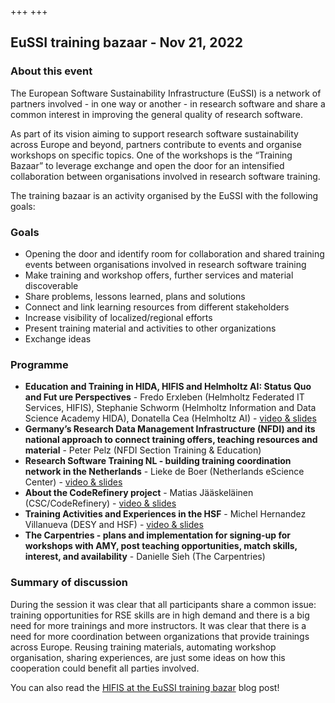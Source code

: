 +++
+++

## EuSSI training bazaar - Nov 21, 2022


### About this event

The European Software Sustainability Infrastructure (EuSSI) is a network of
partners involved - in one way or another - in research software and share a
common interest in improving the general quality of research software.

As part of its vision aiming to support research software sustainability
across Europe and beyond, partners contribute to events and organise workshops
on specific topics. One of the workshops is the “Training Bazaar” to leverage
exchange and open the door for an intensified collaboration between
organisations involved in research software training.

The training bazaar is an activity organised by the EuSSI with the following
goals:


### Goals

- Opening the door and identify room for collaboration and shared training events between organisations involved in research software training
- Make training and workshop offers, further services and material discoverable
- Share problems, lessons learned, plans and solutions
- Connect and link learning resources from different stakeholders
- Increase visibility of localized/regional efforts
- Present training material and activities to other organizations
- Exchange ideas


### Programme

- **Education and Training in HIDA, HIFIS and Helmholtz AI: Status Quo and Fut
ure Perspectives** - Fredo Erxleben (Helmholtz Federated IT Services, HIFIS), Stephanie Schworm (Helmholtz Information and Data Science Academy HIDA), Donatella Cea (Helmholtz AI) - [video & slides](https://doi.org/10.5446/62271)
- **Germany’s Research Data Management Infrastructure (NFDI) and its national approach to connect training offers, teaching resources and material** - Peter Pelz (NFDI Section Training & Education)
- **Research Software Training NL - building training coordination network in the Netherlands** - Lieke de Boer (Netherlands eScience Center) - [video & slides](https://doi.org/10.5446/60137)
- **About the CodeRefinery project** - Matias Jääskeläinen (CSC/CodeRefinery) - [video & slides](https://doi.org/10.5446/60140)
- **Training Activities and Experiences in the HSF** - Michel Hernandez Villanueva (DESY and HSF) - [video & slides](https://doi.org/10.5446/60138)
- **The Carpentries - plans and implementation for signing-up for workshops with AMY, post teaching opportunities, match skills, interest, and availability** - Danielle Sieh (The Carpentries)


### Summary of discussion

During the session it was clear that all participants share a common issue:
training opportunities for RSE skills are in high demand and there is a big
need for more trainings and more instructors. It was clear that there is a
need for more coordination between organizations that provide trainings across
Europe. Reusing training materials, automating workshop organisation, sharing
experiences, are just some ideas on how this cooperation could benefit all
parties involved.


You can also read the [HIFIS at the EuSSI training bazar](https://hifis.net/news/2022/11/30/HIFIS-at-EuSSI-training-bazar.html) blog post!
